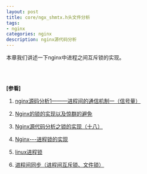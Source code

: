 ```yaml
---
layout: post
title: core/ngx_shmtx.h头文件分析
tags:
- nginx
categories: nginx
description: nginx源代码分析
---
```



本章我们讲述一下nginx中进程之间互斥锁的实现。



<!-- more -->










<br />
<br />

**[参看]**


1. [nginx源码分析1———进程间的通信机制一（信号量）](https://blog.csdn.net/sina_yangyang/article/details/47011303)

2. [Nginx的锁的实现以及惊群的避免](https://www.cnblogs.com/549294286/p/6058811.html)

3. [Nginx源代码分析之锁的实现（十八）](https://blog.csdn.net/namelcx/article/details/52447027)

4. [Nginx---进程锁的实现](https://blog.csdn.net/bytxl/article/details/24580801)

5. [linux进程锁](https://blog.csdn.net/zyembed/article/details/79884211)

6. [进程间同步（进程间互斥锁、文件锁）](https://blog.csdn.net/qq_35396127/article/details/78942245?utm_source=blogxgwz9)

<br />
<br />
<br />

